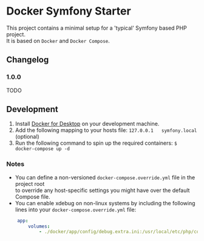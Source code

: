 # Docker Symfony Starter
This project contains a minimal setup for a 'typical' Symfony based PHP project.  
It is based on `Docker` and `Docker Compose`.  

## Changelog
### 1.0.0
TODO

## Development
1. Install [Docker for Desktop](https://www.docker.com/products/docker-desktop) on your development machine.
2. Add the following mapping to your hosts file: ```127.0.0.1   symfony.local``` (optional)
3. Run the following command to spin up the required containers: ```$ docker-compose up -d```

### Notes
* You can define a non-versioned ```docker-compose.override.yml``` file in the project root  
to override any host-specific settings you might have over the default Compose file.
* You can enable xdebug on non-linux systems by including the following lines into your ```docker-compose.override.yml``` file:
```yaml
    app:
        volumes:
            - ./docker/app/config/debug.extra.ini:/usr/local/etc/php/conf.d/91-debug.ini:ro
```
